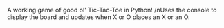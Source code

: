 A working game of good ol' Tic-Tac-Toe in Python!
/nUses the console to display the board and updates when X or O places an X or an O.

